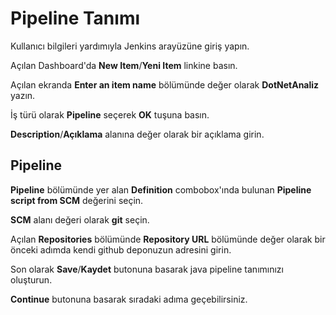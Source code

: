 # Pipeline Tanımı

Kullanıcı bilgileri yardımıyla Jenkins arayüzüne giriş yapın.

Açılan Dashboard'da **New Item**/**Yeni Item** linkine basın.

Açılan ekranda **Enter an item name** bölümünde değer olarak **DotNetAnaliz** yazın.

İş türü olarak **Pipeline** seçerek **OK** tuşuna basın.

**Description**/**Açıklama** alanına değer olarak bir açıklama girin.

## Pipeline

**Pipeline** bölümünde yer alan **Definition** combobox'ında bulunan **Pipeline script from SCM** değerini seçin. 

**SCM** alanı değeri olarak **git** seçin.

Açılan **Repositories** bölümünde **Repository URL** bölümünde değer olarak bir önceki adımda kendi github deponuzun adresini girin.

Son olarak **Save**/**Kaydet** butonuna basarak java pipeline tanımınızı oluşturun.

**Continue** butonuna basarak sıradaki adıma geçebilirsiniz.